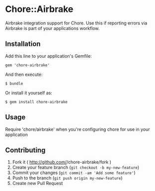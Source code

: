 # Chore::Airbrake

Airbrake integration support for Chore. Use this if reporting errors via Airbrake is part of your applications workflow.

## Installation

Add this line to your application's Gemfile:

    gem 'chore-airbrake'

And then execute:

    $ bundle

Or install it yourself as:

    $ gem install chore-airbrake

## Usage

Require 'chore/airbrake' when you're configuring chore for use in your application

## Contributing

1. Fork it ( http://github.com/<my-github-username>/chore-airbrake/fork )
2. Create your feature branch (`git checkout -b my-new-feature`)
3. Commit your changes (`git commit -am 'Add some feature'`)
4. Push to the branch (`git push origin my-new-feature`)
5. Create new Pull Request
